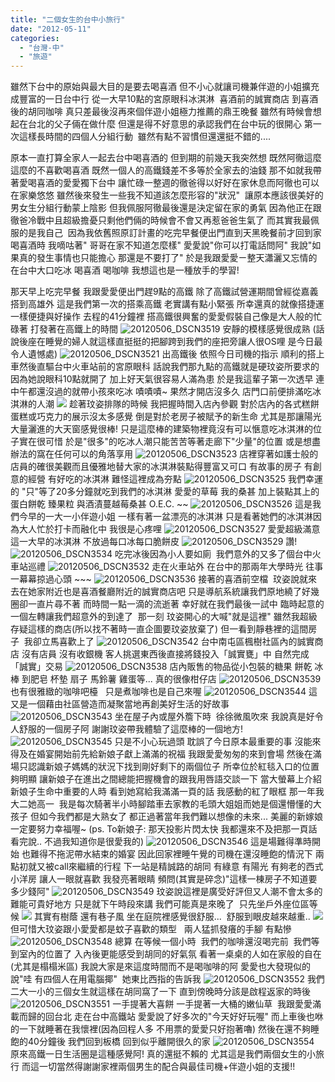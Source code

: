 ```yaml
---
title: "二個女生的台中小旅行"
date: "2012-05-11"
categories: 
  - "台灣-中"
  - "旅遊"
---
```


雖然下台中的原始與最大目的是要去喝喜酒 但不小心就讓司機兼伴遊的小姐擴充成豐富的一日台中行 從一大早10點的宮原眼科冰淇淋  喜酒前的誠實商店 到喜酒後的胡同咖啡 真只差最後沒再來個伴遊小姐極力推薦的鼎王晚餐 雖然有時候會想起在台北的父子倆在做什麼 但還是得不好意思的承認我們在台中玩的很開心 第一次這樣長時間的四個人分組行動  雖然有點不習慣但還還挺不錯的....

原本一直打算全家人一起去台中喝喜酒的 但到期的前幾天我突然想 既然阿徹這麼這麼的不喜歡喝喜酒 既然一個人的高鐵錢差不多等於全家去的油錢 那不如就我帶著愛喝喜酒的愛愛獨下台中 讓忙碌一整週的徹爸得以好好在家休息而阿徹也可以在家樂悠悠 雖然後來發生一些我不知道該怎麼形容的"狀況"  讓原本應該很美好的男女生分組行動蒙上陰影 但我佩服阿徹最後還是決定留在家的勇氣 因為他正在跟徹爸冷戰中且超級擔憂只剩他們倆的時候會不會又再惹爸爸生氣了 而其實我最佩服的是我自己  因為我依舊照原訂計畫的吃完早餐便出門直到天黑晚餐前才回到家 喝喜酒時 我嘀咕著" 哥哥在家不知道怎麼樣" 愛愛說"你可以打電話問阿" 我說"如果真的發生事情也只能擔心 那還是不要打了" 於是我跟愛愛ㄧ整天瀟灑又忘情的在台中大口吃冰 喝喜酒 喝咖啡 我想這也是一種放手的學習!

那天早上吃完早餐 我跟愛愛便出門趕9點的高鐵 除了高鐵試營運期間曾經從嘉義搭到高雄外 這是我們第一次的搭乘高鐵 老實講有點小緊張 所幸還真的就像搭捷運一樣便捷與好操作 去程的41分鐘裡 搭高鐵很興奮的愛愛假裝自己像是大人般的忙碌著 打發著在高鐵上的時間 ![20120506_DSCN3519](images/7162371390_2a330fe97b.jpg) 安靜的模樣感覺很成熟 (話說後座在睡覺的婦人就這樣直挺挺的把腳跨到我們的座把旁讓人很OS哩 是今日最令人遺憾處) ![20120506_DSCN3521](images/7162370778_99d1f48a06.jpg) 出高鐵後 依照今日司機的指示 順利的搭上車然後直驅台中火車站前的宮原眼科 話說我們那九點的高鐵就是硬玟姿所要求的 因為她說眼科10點就開了 加上好天氣很容易人滿為患 於是我這輩子第一次透早 連中午都還沒過的就帶小孩來吃冰 嘖嘖嘖~ 果然才開店沒多久 店門口前便排滿吃冰淇淋的人潮 ![](images/7162370590_388a0e6faf.jpg) 趁著玟姿排隊的時候 我把握時間入店內參觀 對於店內的各式糕餅 蛋糕或巧克力的展示沒太多感覺 倒是對於老房子被賦予的新生命 尤其是那讓陽光大量灑進的大天窗感覺很棒! 只是這麼棒的建築物裡竟沒有可以愜意吃冰淇淋的位子實在很可惜 於是"很多"的吃冰人潮只能苦苦等著走廊下"少量"的位置 或是想盡辦法的窩在任何可以的角落享用 ![20120506_DSCN3523](images/7162370338_304ba19e8e.jpg) 店裡穿著如護士般的店員的確很美觀而且優雅地替大家的冰淇淋裝點得豐富又可口 有故事的房子 有創意的經營 有好吃的冰淇淋 難怪這裡成為夯點 ![20120506_DSCN3525](images/7162369980_869c65a1d3.jpg) 我們幸運的 "只"等了20多分鐘就吃到我們的冰淇淋 愛愛的草莓 我的桑甚 加上裝點其上的蛋白餅乾 臻果粒 與酒漬蔓越莓桑甚 O.E.C. ~~ ![20120506_DSCN3526](images/7162369704_98f3632d63.jpg) 這是我們今早的一大一小伴遊小姐 一樣有著一盆漂亮的冰淇淋 只是看著她們的冰淇淋因為大人忙於打卡而融化中 我很是心疼哩 ![20120506_DSCN3527](images/7162369542_e95b7f55cc.jpg) 愛愛超級滿意這一大早的冰淇淋 不放過每口冰每口脆餅皮 ![20120506_DSCN3529](images/7162369188_e8211a738f.jpg) 讚! ![20120506_DSCN3534](images/7162368222_0f289a897e.jpg) 吃完冰後因為小人要如廁  我們意外的又多了個台中火車站巡禮 ![20120506_DSCN3532](images/7162368746_687d32b452.jpg) 走在火車站外 在台中的那兩年大學時光 往事一幕幕掠過心頭 ~~~ ![20120506_DSCN3536](images/7162368008_4b5cbac646.jpg) 接著的喜酒前空檔  玟姿說就來去在她家附近也是喜酒餐廳附近的誠實商店吧 只是導航系統讓我們原地繞了好幾圈卻一直片尋不著 而時間一點一滴的流逝著 幸好就在我們最後一試中 臨時起意的一個左轉讓我們超意外的到達了  那一刻 玟姿開心的大喊"就是這裡" 雖然我超級存疑這樣的商店(所以找不著時一直企圖要玟姿放棄了) 但一看到靜巷裡的這間房子  我卻立馬喜歡上了 ![20120506_DSCN3542](images/7162366432_c69425b11b.jpg) 台中南屯區楓樹社區內的誠實商店 沒有店員 沒有收銀機 客人挑選東西後直接將錢投入「誠實甕」中 自然完成「誠實」交易 ![20120506_DSCN3538](images/7162367558_ac1d2d9fb8.jpg) 店內販售的物品從小包裝的糖果 餅乾 冰棒 到肥皂 杯墊 扇子 馬鈴薯 雞蛋等... 真的很像柑仔店 ![20120506_DSCN3539](images/7162367296_537b8ca904.jpg) 也有很雅緻的咖啡吧檯   只是煮咖啡也是自己來喔 ![20120506_DSCN3544](images/7162365824_70d09f5094.jpg) 這又是一個藉由社區營造而凝聚當地再創美好生活的好故事 ![20120506_DSCN3543](images/7162366072_5f5b5da47d.jpg) 坐在屋子內或屋外簷下時  徐徐微風吹來 我說真是好令人舒服的一個房子阿 謝謝玟姿帶我體驗了這麼棒的一個地方! ![20120506_DSCN3545](images/7162365620_a0c877f545.jpg) 只是不小心玩過頭 耽誤了今日原本最重要的事 沒能來得及在婚宴開始前先給新娘子獻上滿滿的祝福 我跟愛愛匆匆的來到會場 然後在滿場只認識新娘子媽媽的狀況下找到剛好剩下的兩個位子 所幸位於紅毯入口的位置夠明顯 讓新娘子在進出之間總能把握機會的跟我用唇語交談一下 當大螢幕上介紹新娘子生命中重要的人時 看到她寫給我滿滿一頁的話 我感動的紅了眼框 那一年我大二她高一  我是每次騎著半小時腳踏車去家教的毛頭大姐姐而她是個還懵懂的大孩子 但如今我們都是大熟女了 都正過著當年我們難以想像的未來... 美麗的新嫁娘一定要努力幸福喔~ (ps. To新娘子: 那天投影片閃太快 我都還來不及把那一頁話看完說.. 不過我知道你是很愛我的) ![20120506_DSCN3546](images/7162365456_43ffd36fd6.jpg) 這是場難得準時開始 也難得不拖泥帶水結束的婚宴 因此回家裡睡午覺的司機在還沒睡飽的情況下 兩點初就又被call來繼續的行程 下一站是精誠路的胡同 有綠意 有陽光 有夠老的西式小洋房 讓人一眼就喜歡 我發亮著眼睛 頻問(其實是碎念)"這樣一棟房子不知道要多少錢阿" ![20120506_DSCN3549](images/7162364676_9d4309296a.jpg) 玟姿說這裡是廣受好評但又人潮不會太多的難能可貴好地方 只是就下午時段來講 我們可能真是來晚了  只先坐戶外座位區等候 ![](images/575331_451121488236884_100000171094541_1859133_361776071_n.jpg) 其實有樹蔭 還有巷子風 坐在庭院裡感覺很舒服...  舒服到眼皮越來越重.. ![](images/562377_451132874902412_100000171094541_1859163_1738190357_n.jpg) 但可惜大玟姿跟小愛愛都是蚊子喜歡的類型   兩人猛抓發癢的手腳 有點慘 ![20120506_DSCN3548](images/7162365016_bd86a720f2.jpg) 總算 在等候一個小時  我們的咖啡還沒喝完前  我們等到室內的位置了 入內後更能感受到胡同的好氣氛 看著一桌桌的人如在家般的自在(尤其是榻榻米區) 我說大家是來這度時間而不是喝咖啡的阿 愛愛也大發現似的說"哇 有四個人在用電腦揶"  她東比西指的告訴我 ![20120506_DSCN3552](images/7162364018_f9f5cbbb8b.jpg) 我們二大一小的三個女生就這樣在胡同窩了一下 直到傍晚時分該是啟程返家的時後 ![20120506_DSCN3551](images/7162364220_21deb70a46.jpg) 一手提著大喜餅 一手提著一大桶的嫩仙草  我跟愛愛滿載而歸的回台北 走在台中高鐵站 愛愛說了好多次的"今天好好玩喔" 而上車後也咻的一下就睡著在我懷裡(因為回程人多 不用票的愛愛只好抱著嚕) 然後在還不夠睡飽的40分鐘後 我們回到板橋 回到似乎離開很久的家 ![20120506_DSCN3554](images/7162363452_d880d7d540.jpg) 原來高鐵一日生活圈是這種感覺阿! 真的還挺不賴的 尤其這是我們兩個女生的小旅行 而這一切當然得謝謝家裡兩個男生的配合與最佳司機+伴遊小姐的支援!!
